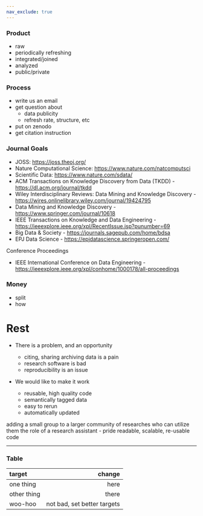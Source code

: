 ```yaml
---
nav_exclude: true
---
```

### Product

- raw
- periodically refreshing
- integrated/joined
- analyzed
- public/private

### Process

- write us an email
- get question about 
  - data publicity
  - refresh rate, structure, etc
- put on zenodo
- get citation instruction


### Journal Goals

- JOSS: https://joss.theoj.org/
- Nature Computational Science: https://www.nature.com/natcomputsci
- Scientific Data: https://www.nature.com/sdata/
- ACM Transactions on Knowledge Discovery from Data (TKDD) - https://dl.acm.org/journal/tkdd
- Wiley Interdisciplinary Reviews: Data Mining and Knowledge Discovery - https://wires.onlinelibrary.wiley.com/journal/19424795
- Data Mining and Knowledge Discovery - https://www.springer.com/journal/10618
- IEEE Transactions on Knowledge and Data Engineering - https://ieeexplore.ieee.org/xpl/RecentIssue.jsp?punumber=69
- Big Data & Society - https://journals.sagepub.com/home/bdsa
- EPJ Data Science - https://epjdatascience.springeropen.com/

Conference Proceedings
- IEEE International Conference on Data Engineering - https://ieeexplore.ieee.org/xpl/conhome/1000178/all-proceedings

### Money

- split
- how

# Rest

- There is a problem, and an opportunity
  - citing, sharing archiving data is a pain
  - research software is bad
  - reproducibility is an issue

- We would like to make it work
  - reusable, high quality code
  - semantically tagged data
  - easy to rerun
  - automatically updated


adding a small group to a larger community of researches who can utilize them
the role of a research assistant - pride
readable, scalable, re-usable code


---

### Table

| target | change |
| :--- | ---: |
| one thing | here |
| other thing | there |
| woo-hoo | not bad, set better targets |
